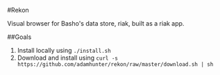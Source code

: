 #Rekon

Visual browser for Basho's data store, riak, built as a riak app.

##Goals
1. Install locally using `./install.sh`
2. Download and install using `curl -s https://github.com/adamhunter/rekon/raw/master/download.sh | sh`
